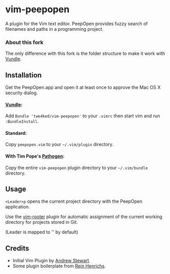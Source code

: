 vim-peepopen
=============

A plugin for the Vim text editor. PeepOpen provides fuzzy search of filenames and paths in a programming project.

### About this fork

The only difference with this fork is the folder structure to make it work with [Vundle][vundle].

Installation
------------

Get the PeepOpen.app and open it at least once to approve the Mac OS X security dialog.

#### [Vundle][vundle]:

Add `Bundle 'twe4ked/vim-peepopen'` to your `.vimrc` then start vim and run `:BundleInstall`.

#### Standard:

Copy `peepopen.vim` to your `~/.vim/plugin` directory.

#### With Tim Pope's [Pathogen](http://github.com/tpope/vim-pathogen):

Copy the entire `vim-peepopen` plugin directory to your `~/.vim/bundle` directory.

Usage
-----

`<Leader>p` opens the current project directory with the PeepOpen application.

Use the [vim-rooter](http://github.com/airblade/vim-rooter) plugin for automatic assignment of the current working directory for projects stored in Git.

(Leader is mapped to '\' by default)

Credits
-------

- Initial Vim Plugin by [Andrew Stewart](http://www.airbladesoftware.com/).
- Some plugin boilerplate from [Rein Henrichs](http://reinh.com/).

[vundle]: https://github.com/gmarik/vundle
